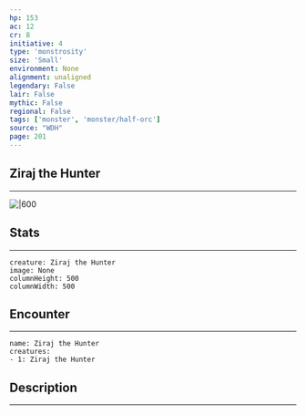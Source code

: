 ```yaml
---
hp: 153
ac: 12
cr: 8
initiative: 4
type: 'monstrosity'    
size: 'Small'
environment: None
alignment: unaligned
legendary: False
lair: False
mythic: False
regional: False
tags: ['monster', 'monster/half-orc']
source: "WDH"
page: 201
---
```


## Ziraj the Hunter
---

![|600](D:/Program%20Files/5e.tools/img/bestiary/WDH/Ziraj%20the%20Hunter.jpg)

## Stats
---

```statblock
creature: Ziraj the Hunter
image: None
columnHeight: 500
columnWidth: 500
```

## Encounter
---

```encounter-table
name: Ziraj the Hunter
creatures:
- 1: Ziraj the Hunter
```

## Description
---




